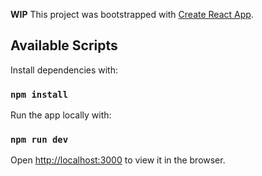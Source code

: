 <strong>WIP</strong> This project was bootstrapped with [Create React App](https://github.com/facebook/create-react-app).

## Available Scripts

Install dependencies with:

### `npm install`

Run the app locally with:

### `npm run dev`

Open [http://localhost:3000](http://localhost:3000) to view it in the browser.
